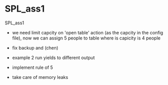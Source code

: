 # SPL_ass1
SPL_ass1

- we need limit capcity on 'open table' action (as the capcity in the config file), now we can assign 5 people to table where is capicity is 4 people

- fix backup and  (chen)

- example 2 run yields to different output

- implement rule of 5

- take care of memory leaks
